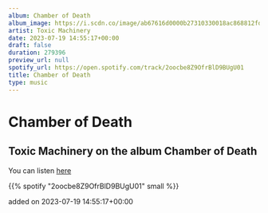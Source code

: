 ```yaml
---
album: Chamber of Death
album_image: https://i.scdn.co/image/ab67616d0000b27310330018ac868812fd504ca9
artist: Toxic Machinery
date: 2023-07-19 14:55:17+00:00
draft: false
duration: 279396
preview_url: null
spotify_url: https://open.spotify.com/track/2oocbe8Z9OfrBlD9BUgU01
title: Chamber of Death
type: music
---
```



# Chamber of Death

## Toxic Machinery on the album Chamber of Death

You can listen [here](https://open.spotify.com/track/2oocbe8Z9OfrBlD9BUgU01)

{{% spotify "2oocbe8Z9OfrBlD9BUgU01" small %}}

added on 2023-07-19 14:55:17+00:00